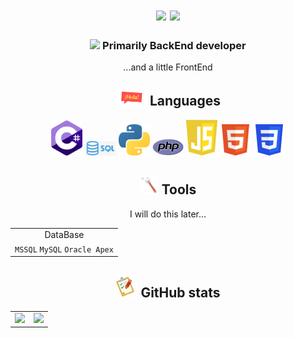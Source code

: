   <div>
    <h1 align="center">
    <img src="https://readme-typing-svg.herokuapp.com?size=25&duration=1000&color=16EB00&center=true&vCenter=true&width=25&height=25&lines=%3E"/>
    <img src="https://readme-typing-svg.herokuapp.com?size=25&width=300&color=000000&center=true&vCenter=true&height=25&lines=Hi+there%2C+I'm+Dmitry"/>
  </h1>
  </div>
  <div>
    <h3 align="center">
      <img src="https://readme-typing-svg.herokuapp.com?size=25&duration=1000&color=16EB00&center=true&vCenter=true&width=25&height=25&lines=%3E"/>
       Primarily BackEnd developer
    </h3>
    <p align="center">...and a little FrontEnd</p>
  </div>
  <div>
    <h2 align="center">
      <img width=50px src="https://github.com/TovDmitrij/TovDmitrij/blob/main/pic/title_languages.gif"/>
      Languages
    </h2>
    <div align="center">
      <code><img width=50px title="C#" src="https://github.com/TovDmitrij/TovDmitrij/blob/main/pic/language_C%23.png"/></code>
      <code><img width=50px title="SQL" src="https://github.com/TovDmitrij/TovDmitrij/blob/main/pic/language_SQL.jpg"/></code>
      <code><img width=50px title="Python" src="https://github.com/TovDmitrij/TovDmitrij/blob/main/pic/language_Python.png"/></code>
      <code><img width=50px title="PHP" src="https://github.com/TovDmitrij/TovDmitrij/blob/main/pic/language_PHP.png"/></code>
      <code><img width=50px title="JavaScript" src="https://github.com/TovDmitrij/TovDmitrij/blob/main/pic/language_JS.png"/></code>
      <code><img width=50px title="HTML5" src="https://github.com/TovDmitrij/TovDmitrij/blob/main/pic/language_HTML.png"/></code>
      <code><img width=50px title="CSS3" src="https://github.com/TovDmitrij/TovDmitrij/blob/main/pic/language_CSS.png"/></code>
    </div>
   </div>
   <div>
      <h2 align="center">
        <img width=30px src="https://github.com/TovDmitrij/TovDmitrij/blob/main/pic/tools_main.gif"/>
        Tools
      </h2>
    <div align="center">
      I will do this later...
      <table>
        <tr align="center">
          <td>
             DataBase
          </td>
        </tr>
        <tr align="center">
          <td>
            <code>MSSQL</code>
            <code>MySQL</code>
            <code>Oracle Apex</code>
          </td>
        </tr>
      </table>
    </div>
  </div>
  
  
  
  
  
  <h2 align="center">
    <img width="35px" src="https://github.com/TovDmitrij/TovDmitrij/blob/main/pic/title_git-stats.gif">
    GitHub stats
  </h2>

  <p align="center">
    <table>
      <tr>
        <td>
          <img src="https://github-readme-stats.vercel.app/api?username=tovdmitrij&hide_border=true&count_private=true&layout=compact&hide_title=false&show_icons=true&theme=chartreuse-dark">
        </td>
        <td>
          <img src="https://github-readme-stats.vercel.app/api/top-langs/?username=tovdmitrij&hide=html&layout=compact&hide_border=true&hide_title=false&theme=tokyonight&icon_color=5194f0&bg_color=0d1117" />
        </td>
      </tr>   
    </table>
  </p>
